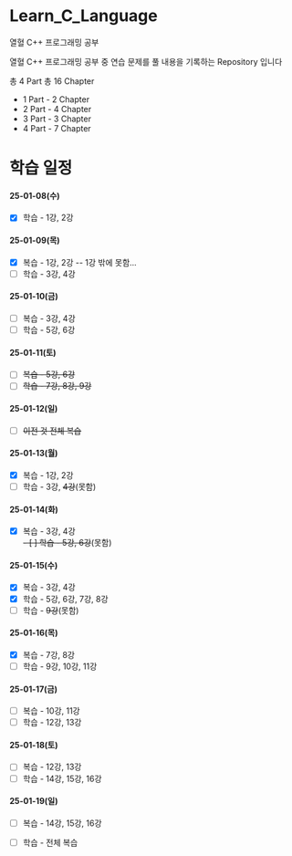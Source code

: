 # Learn_C_Language
열혈 C++ 프로그래밍 공부 

열혈 C++ 프로그래밍 공부 중 연습 문제를 풀 내용을 기록하는 Repository 입니다

총 4 Part
총 16 Chapter

- 1 Part - 2 Chapter
- 2 Part - 4 Chapter
- 3 Part - 3 Chapter
- 4 Part - 7 Chapter


# 학습 일정

#### 25-01-08(수)
- [X] 학습 - 1강, 2강

#### 25-01-09(목)
- [X] 복습 - 1강, 2강 -- 1강 밖에 못함...
- [ ] 학습 - 3강, 4강

#### 25-01-10(금)
- [ ] 복습 - 3강, 4강
- [ ] 학습 - 5강, 6강

#### 25-01-11(토)
- [ ] ~~복습 - 5강, 6강~~
- [ ] ~~학습 - 7강, 8강, 9강~~

#### 25-01-12(일)
- [ ] ~~이전 것 전체 복습~~

#### 25-01-13(월)
- [X] 복습 - 1강, 2강 
- [ ] 학습 - 3강, ~~4강~~(못함)

#### 25-01-14(화)
- [X] 복습 - 3강, 4강<br>
~~- [ ] 학습 - 5강, 6강~~(못함)

#### 25-01-15(수)
- [X] 복습 - 3강, 4강
- [X] 학습 - 5강, 6강, 7강, 8강
- [ ] 학습 - ~~9강~~(못함)

#### 25-01-16(목)
- [X] 복습 - 7강, 8강
- [ ] 학습 - 9강, 10강, 11강

#### 25-01-17(금)
- [ ] 복습 - 10강, 11강
- [ ] 학습 - 12강, 13강

#### 25-01-18(토)
- [ ] 복습 - 12강, 13강
- [ ] 학습 - 14강, 15강, 16강

#### 25-01-19(일)
- [ ] 복습 - 14강, 15강, 16강
- [ ] 학습 - 전체 복습






